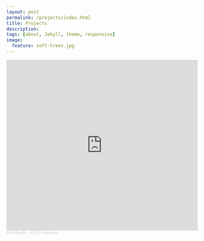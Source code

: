 ```yaml
---
layout: post
permalink: /projects/index.html
title: Projects
description: 
tags: [about, Jekyll, theme, responsive]
image:
  feature: soft-trees.jpg
---
```


<iframe width="100%" height="450" scrolling="no" frameborder="no" allow="autoplay" src="https://w.soundcloud.com/player/?url=https%3A//api.soundcloud.com/playlists/1163806594&color=%23ff5500&auto_play=false&hide_related=false&show_comments=true&show_user=true&show_reposts=false&show_teaser=true"></iframe><div style="font-size: 10px; color: #cccccc;line-break: anywhere;word-break: normal;overflow: hidden;white-space: nowrap;text-overflow: ellipsis; font-family: Interstate,Lucida Grande,Lucida Sans Unicode,Lucida Sans,Garuda,Verdana,Tahoma,sans-serif;font-weight: 100;"><a href="https://soundcloud.com/kylebeadle" title="Kyle Beadle" target="_blank" style="color: #cccccc; text-decoration: none;">Kyle Beadle</a> · <a href="https://soundcloud.com/kylebeadle/sets/klsu-interviews" title="KLSU Interviews" target="_blank" style="color: #cccccc; text-decoration: none;">KLSU Interviews</a></div>
